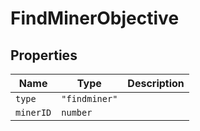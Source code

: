 # FindMinerObjective

## Properties

| Name | Type | Description |
|------|------|-------------|
| `type` | `"findminer"` |  |
| `minerID` | `number` |  |

